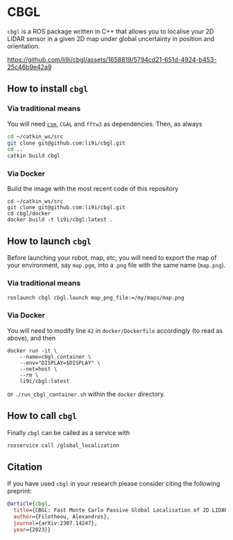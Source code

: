 # CBGL

`cbgl` is a ROS package written in C++ that allows you to localise your 2D
LIDAR sensor in a given 2D map under global uncertainty in position and
orientation.

<!--
Click on the image for a brief demo
[![CBGL in Willowgarage](https://img.youtube.com/vi/DkKdxFNJG4g/maxresdefault.jpg)](https://youtu.be/DkKdxFNJG4g)
-->


https://github.com/li9i/cbgl/assets/1658819/5794cd21-651d-4924-b453-25c46b9e42a9

## How to install `cbgl`

### Via traditional means

You will need [`csm`](https://github.com/AndreaCensi/csm), `CGAL` and `fftw3`
as dependencies. Then, as always

```sh
cd ~/catkin_ws/src
git clone git@github.com:li9i/cbgl.git
cd ..
catkin build cbgl
```

### Via Docker


Build the image with the most recent code of this repository

```
cd ~/catkin_ws/src
git clone git@github.com:li9i/cbgl.git
cd cbgl/docker
docker build -t li9i/cbgl:latest .
```


## How to launch `cbgl`

Before launching your robot, map, etc, you will need to export the map of your
environment, say `map.pgm`, into a .`png` file with the same name (`map.png`).

### Via traditional means

```sh
roslaunch cbgl cbgl.launch map_png_file:=/my/maps/map.png
```

### Via Docker

You will need to modify line `42` in `docker/Dockerfile` accordingly (to read as above), and then

```
docker run -it \
    --name=cbgl_container \
    --env="DISPLAY=$DISPLAY" \
    --net=host \
    --rm \
    li9i/cbgl:latest
```
or `./run_cbgl_container.sh` within the `docker` directory.

## How to call `cbgl`

Finally `cbgl` can be called as a service with

```sh
rosservice call /global_localization
```


## Citation
If you have used `cbgl` in your research please consider citing the following preprint:

```bibtex
@article{cbgl,
  title={CBGL: Fast Monte Carlo Passive Global Localisation of 2D LIDAR Sensor},
  author={Filotheou, Alexandros},
  journal={arXiv:2307.14247},
  year={2023}}
